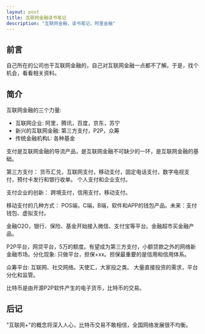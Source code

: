 ```yaml
---
layout: post
title: 互联网金融读书笔记
description: "互联网金融，读书笔记，阿里金融"
---
```


## 前言

自己所在的公司也干互联网金融的，自己对互联网金融一点都不了解。于是，找个机会，看看相关资料。

## 简介

互联网金融的三个力量: 

* 互联网企业: 阿里，腾讯，百度，京东，苏宁
* 新兴的互联网金融: 第三方支付，P2P，众筹
* 传统金融机构L: 各种基金

支付是互联网金融的导流产品，是互联网金融不可缺少的一环，是互联网金融的基础。

第三方支付： 货币汇兑，互联网支付，移动支付，固定电话支付，数字电视支付，预付卡发行和银行收单。 个人支付和企业支付。

支付企业的创新： 跨境支付，信用支付，移动支付。

移动支付的几种方式： POS端，C端，B端，软件和APP的钱包产品。未来：支付钱包、虚拟支付。

金融O2O，银行、保险、基金开始接入微信、支付宝等平台。金融超市买金融产品。 

P2P平台，网贷平台，5万的额度。有望成为第三方支付，小额贷款之外的网络新金融市场。分化现象: 只做平台，担保+xx。担保最重要的是信用和信用体系。

众筹平台: 互联网、社交网络。天使汇，大家投之类。 大量直接投资的需求，平台分化和监管。

比特币是由开源P2P软件产生的电子货币，比特币的交易。

## 后记

"互联网+"的概念将深入人心，比特币交易不敢相信，全国网络发展很不均衡。

